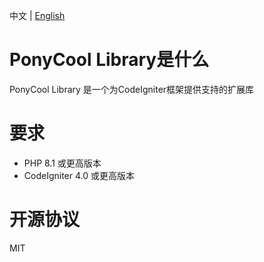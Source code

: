 中文 | [English](https://github.com/PonyCool/ponycool-library/blob/main/README.md)

# PonyCool Library是什么

PonyCool Library 是一个为CodeIgniter框架提供支持的扩展库

# 要求

- PHP 8.1 或更高版本
- CodeIgniter 4.0 或更高版本

# 开源协议

MIT
